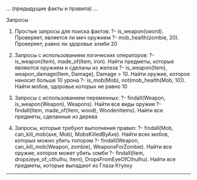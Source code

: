  ... (предыдущие факты и правила) ...

Запросы

1. Простые запросы для поиска фактов:
?- is_weapon(sword).  Проверяет, является ли меч оружием
?- mob_health(zombie, 20).  Проверяет, равно ли здоровье зомби 20

2. Запросы с использованием логических операторов:
?- is_weapon(Item), made_of(Item, iron).  Найти предметы, которые являются оружием и сделаны из железа
?- is_weapon(Item), weapon_damage(Item, Damage), Damage > 10. Найти оружие, которое наносит больше 10 урона
?- is_mob(Mob), not(mob_health(Mob, 10)).  Найти мобов, здоровье которых не равно 10

3. Запросы с использованием переменных:
?- findall(Weapon, is_weapon(Weapon), Weapons).  Найти все виды оружия
?- findall(Item, made_of(Item, wood), WoodenItems). Найти все предметы, сделанные из дерева

4. Запросы, которые требуют выполнения правил:
?- findall(Mob, can_kill_mob(axe, Mob), MobsKilledByAxe). Найти всех мобов, которых можно убить топором
?- findall(Weapon, can_kill_mob(Weapon, zombie), WeaponsForZombie). Найти все оружие, которое может убить зомби
?- findall(Item, drops(eye_of_cthulhu, Item), DropsFromEyeOfCthulhu). Найти все предметы, которые выпадают из Глаза Ктулху

-------------------


